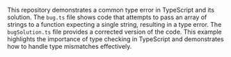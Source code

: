 This repository demonstrates a common type error in TypeScript and its solution.  The `bug.ts` file shows code that attempts to pass an array of strings to a function expecting a single string, resulting in a type error. The `bugSolution.ts` file provides a corrected version of the code.  This example highlights the importance of type checking in TypeScript and demonstrates how to handle type mismatches effectively.